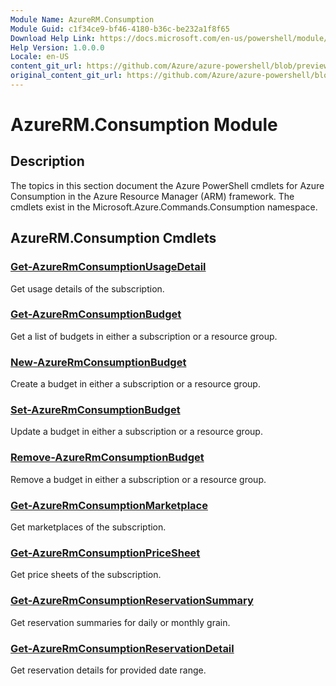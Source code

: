 ```yaml
---
Module Name: AzureRM.Consumption
Module Guid: c1f34ce9-bf46-4180-b36c-be232a1f8f65
Download Help Link: https://docs.microsoft.com/en-us/powershell/module/azurerm.consumption
Help Version: 1.0.0.0
Locale: en-US
content_git_url: https://github.com/Azure/azure-powershell/blob/preview/src/ResourceManager/Consumption/Commands.Consumption/help/AzureRM.Consumption.md
original_content_git_url: https://github.com/Azure/azure-powershell/blob/preview/src/ResourceManager/Consumption/Commands.Consumption/help/AzureRM.Consumption.md
---
```


# AzureRM.Consumption Module
## Description
The topics in this section document the Azure PowerShell cmdlets for Azure Consumption in the Azure Resource Manager (ARM) framework. The cmdlets exist in the Microsoft.Azure.Commands.Consumption namespace.

## AzureRM.Consumption Cmdlets
### [Get-AzureRmConsumptionUsageDetail](Get-AzureRmConsumptionUsageDetail.md)
Get usage details of the subscription.

### [Get-AzureRmConsumptionBudget](Get-AzureRmConsumptionBudget.md)
Get a list of budgets in either a subscription or a resource group.

### [New-AzureRmConsumptionBudget](New-AzureRmConsumptionBudget.md)
Create a budget in either a subscription or a resource group.

### [Set-AzureRmConsumptionBudget](Set-AzureRmConsumptionBudget.md)
Update a budget in either a subscription or a resource group.

### [Remove-AzureRmConsumptionBudget](Remove-AzureRmConsumptionBudget.md)
Remove a budget in either a subscription or a resource group.

### [Get-AzureRmConsumptionMarketplace](Get-AzureRmConsumptionMarketplace.md)
Get marketplaces of the subscription.

### [Get-AzureRmConsumptionPriceSheet](Get-AzureRmConsumptionPriceSheet.md)
Get price sheets of the subscription.

### [Get-AzureRmConsumptionReservationSummary](Get-AzureRmConsumptionReservationSummary.md)
Get reservation summaries for daily or monthly grain.

### [Get-AzureRmConsumptionReservationDetail](Get-AzureRmConsumptionReservationDetail.md)
Get reservation details for provided date range.

